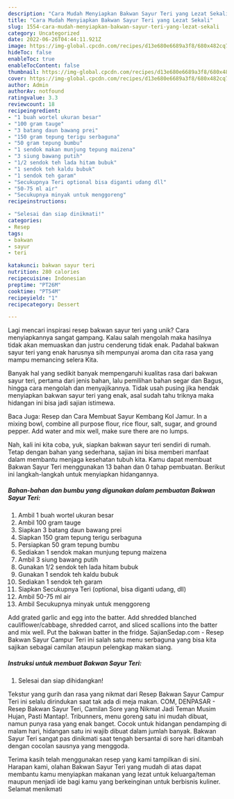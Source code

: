 ```yaml
---
description: "Cara Mudah Menyiapkan Bakwan Sayur Teri yang Lezat Sekali"
title: "Cara Mudah Menyiapkan Bakwan Sayur Teri yang Lezat Sekali"
slug: 1554-cara-mudah-menyiapkan-bakwan-sayur-teri-yang-lezat-sekali
category: Uncategorized
date: 2022-06-26T04:44:11.921Z
image: https://img-global.cpcdn.com/recipes/d13e680e6689a3f8/680x482cq70/bakwan-sayur-teri-foto-resep-utama.jpg
hideToc: false
enableToc: true
enableTocContent: false
thumbnail: https://img-global.cpcdn.com/recipes/d13e680e6689a3f8/680x482cq70/bakwan-sayur-teri-foto-resep-utama.jpg
cover: https://img-global.cpcdn.com/recipes/d13e680e6689a3f8/680x482cq70/bakwan-sayur-teri-foto-resep-utama.jpg
author: Admin
authorAv: notfound
ratingvalue: 3.3
reviewcount: 18
recipeingredient:
- "1 buah wortel ukuran besar"
- "100 gram tauge"
- "3 batang daun bawang prei"
- "150 gram tepung terigu serbaguna"
- "50 gram tepung bumbu"
- "1 sendok makan munjung tepung maizena"
- "3 siung bawang putih"
- "1/2 sendok teh lada hitam bubuk"
- "1 sendok teh kaldu bubuk"
- "1 sendok teh garam"
- "Secukupnya Teri optional bisa diganti udang dll"
- "50-75 ml air"
- "Secukupnya minyak untuk menggoreng"
recipeinstructions:

- "Selesai dan siap dinikmati!"
categories:
- Resep
tags:
- bakwan
- sayur
- teri

katakunci: bakwan sayur teri 
nutrition: 280 calories
recipecuisine: Indonesian
preptime: "PT26M"
cooktime: "PT54M"
recipeyield: "1"
recipecategory: Dessert

---
```





Lagi mencari inspirasi resep bakwan sayur teri yang unik? Cara menyiapkannya sangat gampang. Kalau salah mengolah maka hasilnya tidak akan memuaskan dan justru cenderung tidak enak. Padahal bakwan sayur teri yang enak harusnya sih mempunyai aroma dan cita rasa yang mampu memancing selera Kita.





Banyak hal yang sedikit banyak mempengaruhi kualitas rasa dari bakwan sayur teri, pertama dari jenis bahan, lalu pemilihan bahan segar dan Bagus, hingga cara mengolah dan menyajikannya. Tidak usah pusing jika hendak menyiapkan bakwan sayur teri yang enak,      asal sudah tahu triknya maka hidangan ini bisa jadi sajian istimewa.














Baca Juga: Resep dan Cara Membuat Sayur Kembang Kol Jamur. In a mixing bowl, combine all purpose flour, rice flour, salt, sugar, and ground pepper. Add water and mix well, make sure there are no lumps.






Nah, kali ini kita coba, yuk, siapkan bakwan sayur teri sendiri di rumah. Tetap dengan bahan yang sederhana, sajian ini bisa memberi manfaat dalam membantu menjaga kesehatan tubuh kita. Kamu dapat membuat Bakwan Sayur Teri menggunakan 13 bahan dan 0 tahap pembuatan. Berikut ini langkah-langkah untuk menyiapkan hidangannya.

<!--inarticleads1-->

##### Bahan-bahan dan bumbu yang digunakan dalam pembuatan Bakwan Sayur Teri:

1. Ambil 1 buah wortel ukuran besar
1. Ambil 100 gram tauge
1. Siapkan 3 batang daun bawang prei
1. Siapkan 150 gram tepung terigu serbaguna
1. Persiapkan 50 gram tepung bumbu
1. Sediakan 1 sendok makan munjung tepung maizena
1. Ambil 3 siung bawang putih
1. Gunakan 1/2 sendok teh lada hitam bubuk
1. Gunakan 1 sendok teh kaldu bubuk
1. Sediakan 1 sendok teh garam
1. Siapkan Secukupnya Teri (optional, bisa diganti udang, dll)
1. Ambil 50-75 ml air
1. Ambil Secukupnya minyak untuk menggoreng


Add grated garlic and egg into the batter. Add shredded blanched cauliflower/cabbage, shredded carrot, and sliced scallions into the batter and mix well. Put the bakwan batter in the fridge. SajianSedap.com - Resep Bakwan Sayur Campur Teri ini salah satu menu serbaguna yang bisa kita sajikan sebagai camilan ataupun pelengkap makan siang. 

<!--inarticleads2-->

##### Instruksi untuk membuat Bakwan Sayur Teri:


1. Selesai dan siap dihidangkan!

Tekstur yang gurih dan rasa yang nikmat dari Resep Bakwan Sayur Campur Teri ini selalu dirindukan saat tak ada di meja makan. COM, DENPASAR - Resep Bakwan Sayur Teri, Camilan Sore yang Nikmat Jadi Teman Musim Hujan, Pasti Mantap!. Tribunners, menu goreng satu ini mudah dibuat, namun punya rasa yang enak banget. Cocok untuk hidangan pendamping di malam hari, hidangan satu ini wajib dibuat dalam jumlah banyak. Bakwan Sayur Teri sangat pas dinikmati saat tengah bersantai di sore hari ditambah dengan cocolan sausnya yang menggoda. 

Terima kasih telah menggunakan resep yang kami tampilkan di sini. Harapan kami, olahan Bakwan Sayur Teri yang mudah di atas dapat membantu kamu menyiapkan makanan yang lezat untuk keluarga/teman maupun menjadi ide bagi kamu yang berkeinginan untuk berbisnis kuliner. Selamat menikmati

